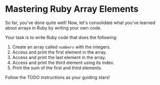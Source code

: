 # Mastering Ruby Array Elements

So far, you've done quite well! Now, let's consolidate what you've learned about arrays in Ruby by writing your own code.

Your task is to write Ruby code that does the following:

1. Create an array called `numbers` with the integers.
2. Access and print the first element in the array.
3. Access and print the last element in the array.
4. Access and print the third element using its index.
5. Print the sum of the first and third elements.

Follow the TODO instructions as your guiding stars!